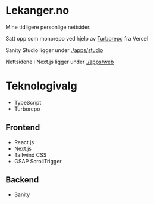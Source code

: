 # Lekanger.no

Mine tidligere personlige nettsider. 

Satt opp som monorepo ved hjelp av [Turborepo](https://turborepo.org/) fra Vercel

Sanity Studio ligger under [./apps/studio](https://github.com/klekanger/kurt-personal-web-2/tree/main/apps/studio)

Nettsidene i Next.js ligger under [./apps/web](https://github.com/klekanger/kurt-personal-web-2/tree/main/apps/web)

# Teknologivalg

- TypeScript
- Turborepo

## Frontend

- React.js
- Next.js
- Tailwind CSS
- GSAP ScrollTrigger

## Backend

- Sanity
